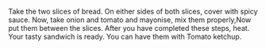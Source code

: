 Take the two slices of bread.
On either sides of both slices, cover with spicy sauce.
Now, take onion and tomato and mayonise, mix them properly,Now put them between the slices.
After you have completed these steps, heat.
Your tasty sandwich is ready.
You can have them with Tomato ketchup.
